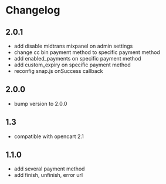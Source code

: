 # Changelog

2.0.1
-----
- add disable midtrans mixpanel on admin settings
- change cc bin payment method to specific payment method
- add enabled_payments on specific payment method
- add custom_expiry on specific payment method
- reconfig snap.js onSuccess callback

2.0.0
-----
- bump version to 2.0.0

1.3
------
- compatible with opencart 2.1

1.1.0
-----
- add several payment method
- add finish, unfinish, error url